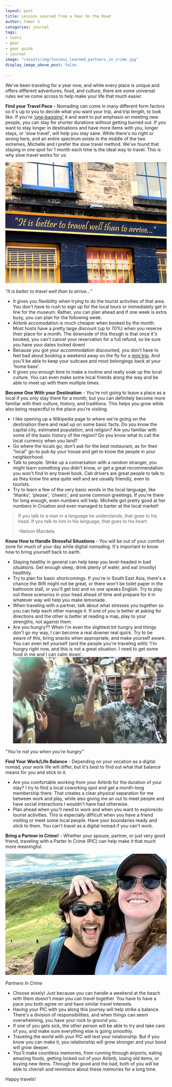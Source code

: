 ```yaml
---
layout: post
title: Lessons Learned from a Year On the Road
author: Tomer S
categories: journal
tags:
- tools
- gear
- gear guide
- journal
image: "/assets/img/lessons_learned_partners_in_crime.jpg"
display_image_above_post: false

---
```

We've been traveling for a year now, and while every place is unique and offers different adventures, food, and culture, there are some universal rules we've come across to help make your life that much easier. 

**Find your Travel Pace** - Nomading can come in many different form factors so it's up to you to decide what you want your trip, and trip length, to look like. If you're ['one-bagging'](https://www.reddit.com/r/onebag/) it and want to put emphasis on meeting new people, you can stay for shorter durations without getting burned out. If you want to stay longer in destinations and have more items with you, longer stays, or 'slow travel', will help you stay sane. While there's no right or wrong here, and an entire spectrum exists in the middle of the two extremes, Michelle and I prefer the slow travel method. We've found that staying in one spot for 1 month each time is the ideal way to travel. This is why slow travel works for us: 

![It is better to travel well than to arrive...](/assets/img/lessons_learned_travel_pace.jpg "It is better to travel well than to arrive...")

_"It is better to travel well than to arrive..."_

- It gives you flexibility when trying to do the tourist activities of that area. You don't have to rush to sign up for the local tours or immediately get in line for the museum. Rather, you can plan ahead and if one week is extra busy, you can plan for the following week. 
- Airbnb accomodation is much cheaper when booked by the month. Most hosts have a pretty large discount (up to 70%) when you reserve their place for a month. The downside of this though is that once it's booked, you can't cancel your reservation for a full refund, so be sure you have your dates locked down! 
- Because you got your accommodation discounted, you don't have to feel bad about booking a weekend away on the fly for a [mini trip](https://wherethehellaretomerandmichelle.com/journal/mini-trips.html). And you'll be able to keep your suitcase and most belongings back at your 'home base'. 
- It gives you enough time to make a routine and really soak up the local culture. You can even make some local friends along the way and be able to meet up with them multiple times. 

**Become One With your Destination** - You're not going to leave a place as a local if you only stay there for a month, but you can definitely become more familiar with their culture, history, and traditions. This helps you grow while also being respectful to the place you're visiting. 

- I like opening up a Wikipedia page to where we're going on the destination there and read up on some basic facts. Do you know the capital city, estimated population, and religion? Are you familiar with some of the basic history of the region? Do you know what to call the local currency when you land? 
- Go where the locals go, don't ask for the best restaurant, as for their "local" go-to pub by your house and get to know the people in your neighborhood.
- Talk to people. Strike up a conversation with a random stranger, you might learn something you didn't know, or get a great recommendation you won't find in any travel book. Cab drivers are great people to talk to as they know the area quite well and are usually friendly, even to tourists. 
- Try to learn a few of the very basic words in the local language, like 'thanks', 'please', 'cheers', and some common greetings. If you're there for long enough, even numbers will help. Michelle got pretty good at her numbers in Croation and even managed to barter at the local market!

> If you talk to a man in a language he understands, that goes to his head. If you talk to him in his language, that goes to his heart. 
> 
> -Nelson Mandela

**Know How to Handle Stressful Situations** - You will be out of your comfort zone for much of your day while digital nomading. It's important to know how to bring yourself back to earth. 

- Staying healthy in general can help keep you level-headed in bad situations. Get enough sleep, drink plenty of water, and eat (mostly) healthily. 
- Try to plan for basic shortcomings. If you're in South East Asia, there's a chance the Wifi might not be great, or there won't be toilet paper in the bathroom stall, or you'll get lost and no one speaks English. Try to play out these scenarios in your head ahead of time and prepare for it in whatever way will help you make lemonade. 
- When traveling with a partner, talk about what stresses you together so you can help each other manage it. If one of you is better at asking for directions and the other is better at reading a map, play to your strengths, not against them.
- Are you hungry?? When I'm even the slightest bit hungry and things don't go my way, I can become a real downer real quick. Try to be aware of this, bring snacks when appropriate, and make yourself aware. You can even tell yourself (and the people you're traveling with) 'I'm hungry right now, and this is not a great situation. I need to get some food in me and I can calm down'. 
[![You're Not You When You're Hungry](/assets/img/youre-not-you-when-youre-hungry.jpg "You're Not You When You're Hungry")](https://www.youtube.com/watch?v=p8ufo1y5KBM)

_"You're not you when you're hungry"_

**Find Your Work/Life Balance** - Depending on your vocation as a digital nomad, your work life will differ, but it's best to find out what that balance means for you and stick to it. 

- Are you comfortable working from your Airbnb for the duration of your stay? I try to find a local coworking spot and get a month-long membership there. That creates a clear physical separation for me between work and play, while also giving me an out to meet people and have social interactions I wouldn't have had otherwise. 
- Plan ahead when you'll need to work and when you want to explore/do tourist activities. This is especially difficult when you have a friend visiting or meet some local people. Have your boundaries ready and stick to them. You can't travel as a digital nomad if you can't work. 

**Bring a Partner in Crime!** - Whether your spouse, partner, or just very good friend, traveling with a Parter In Crime (PIC) can help make it that much more meaningful. 

![Partners In Crime](/assets/img/lessons_learned_partners_in_crime.jpg "Partners In Crime")

_Partners In Crime_

- Choose wisely! Just because you can handle a weekend at the beach with them doesn't mean you can travel together. You have to have a pace you both agree on and have similar travel interests. 
- Having your PIC with you along this journey will help strike a balance. There's a division of responsibilities, and when things can seem overwhelming, you have your rock to ground you. 
- If one of you gets sick, the other person will be able to try and take care of you, and make sure everything else is going smoothly. 
- Traveling the world with your PIC will test your relationship. But if you know you can make it, you relationship will grow stronger and your bond will grow deeper. 
- You'll make countless memories, from running through airports, eating amazing foods, getting locked out of your Airbnb, losing old items, or buying new items. Through the good and the bad, both of you will be able to cherish and reminisce about these memories for a long time. 

Happy travels! 

